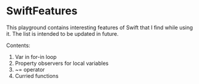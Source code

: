 # SwiftFeatures

This playground contains interesting features of Swift that I find while using it. The list is intended to be updated in future.

Contents:

1. Var in for-in loop
2. Property observers for local variables
3. ~= operator
4. Curried functions


